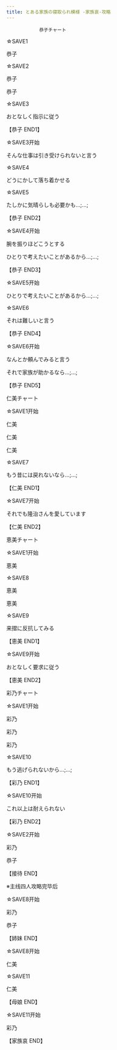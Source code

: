 ```yaml
---
title: とある家族の寝取られ模様 -家族哀-攻略
---
```


                恭子チャート

☆SAVE1

恭子

☆SAVE2

恭子

恭子

☆SAVE3

おとなしく指示に従う



【恭子 END1】



☆SAVE3开始

そんな仕事は引き受けられないと言う

☆SAVE4

どうにかして落ち着かせる

☆SAVE5

たしかに気晴らしも必要かも…;…;



【恭子 END2】



☆SAVE4开始

腕を振りほどこうとする

ひとりで考えたいことがあるから…;…;



【恭子 END3】



☆SAVE5开始

ひとりで考えたいことがあるから…;…;

☆SAVE6

それは難しいと言う



【恭子 END4】



☆SAVE6开始

なんとか頼んでみると言う

それで家族が助かるなら…;…;



【恭子 END5】



仁美チャート

☆SAVE1开始

仁美

仁美

仁美

☆SAVE7

もう昔には戻れないなら…;…;



【仁美 END1】



☆SAVE7开始

それでも隆治さんを愛しています



【仁美 END2】



恵美チャート

☆SAVE1开始

恵美

☆SAVE8

恵美

恵美

☆SAVE9

来摺に反抗してみる



【恵美 END1】



☆SAVE9开始

おとなしく要求に従う



【恵美 END2】



彩乃チャート

☆SAVE1开始

彩乃

彩乃

彩乃

☆SAVE10

もう逃げられないから…;…;



【彩乃 END1】



☆SAVE10开始

これ以上は耐えられない



【彩乃 END2】



☆SAVE2开始

彩乃

恭子



【接待 END】



※主线四人攻略完毕后

☆SAVE8开始

彩乃

恭子



【姉妹 END】



☆SAVE8开始

仁美

☆SAVE11

仁美



【母娘 END】



☆SAVE11开始

彩乃



【家族哀 END】


              
